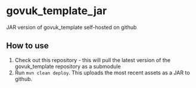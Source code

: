 # govuk_template_jar

JAR version of govuk_template self-hosted on github

## How to use

1. Check out this repository - this will pull the latest version of the govuk_template repository as a submodule
2. Run `mvn clean deploy`. This uploads the most recent assets as a JAR to github. 